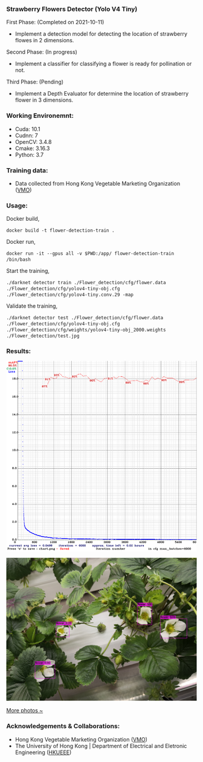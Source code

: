 ### Strawberry Flowers Detector (Yolo V4 Tiny)
First Phase: (Completed on 2021-10-11)
- Implement a detection model for detecting the location of strawberry flowes in 2 dimensions.

Second Phase: (In progress)
- Implement a classifier for classifying a flower is ready for pollination or not.

Third Phase: (Pending)
- Implement a Depth Evaluator for determine the location of strawberry flower in 3 dimensions.   


### Working Environemnt: 
- Cuda: 10.1
- Cudnn: 7
- OpenCV: 3.4.8
- Cmake: 3.16.3
- Python: 3.7 

### Training data: 
- Data collected from Hong Kong Vegetable Marketing Organization ([VMO](https://www.vmo.org/?fbclid=IwAR3Lgiecqcd8clfMTHnLKpwK5ZoIVQzH9yuNOMiBeq5FTi4YQY41U2u-67s)) 

### Usage:
Docker build,
```
docker build -t flower-detection-train .
```
Docker run,
```
docker run -it --gpus all -v $PWD:/app/ flower-detection-train /bin/bash
```

Start the training,
```
./darknet detector train ./Flower_detection/cfg/flower.data ./Flower_detection/cfg/yolov4-tiny-obj.cfg ./Flower_detection/cfg/yolov4-tiny.conv.29 -map
```

Validate the training,
```
./darknet detector test ./Flower_detection/cfg/flower.data ./Flower_detection/cfg/yolov4-tiny-obj.cfg ./Flower_detection/cfg/weights/yolov4-tiny-obj_2000.weights ./Flower_detection/test.jpg
```

### Results:
![map results](results/chart_yolov4-tiny-obj.png)

![Alt text](results/predictions-3.jpg)

[More photos ~](results)

### Acknowledgements & Collaborations:
- Hong Kong Vegetable Marketing Organization ([VMO](https://www.vmo.org/?fbclid=IwAR3Lgiecqcd8clfMTHnLKpwK5ZoIVQzH9yuNOMiBeq5FTi4YQY41U2u-67s)) 
- The University of Hong Kong | Department of Electrical and Eletronic Engineering ([HKUEEE](https://www.eee.hku.hk/))

